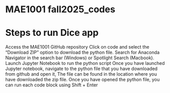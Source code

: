 # MAE1001 fall2025_codes

# Steps to run Dice app
Access the MAE1001 GitHub repository
Click on code and select the “Download ZIP” option to download the python file.
Search for Anaconda Navigator in the search bar (Windows) or Spotlight Search (Macbook).
Launch Jupyter Notebook to run the python script
Once you have launched Jupyter notebook, navigate to the python file that you have downloaded from github and open it, The file can be found in the location where you have downloaded the zip file.
Once you have opened the python file, you can run each code block using Shift + Enter
 



